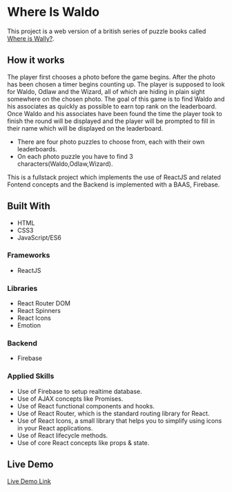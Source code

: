 # Where Is Waldo 

This project is a web version of a british series of puzzle books called [Where is Wally?](https://en.wikipedia.org/wiki/Where's_Wally%3F).

## How it works

The player first chooses a photo before the game begins. After the photo has been chosen a timer begins counting up. The player is supposed to look for Waldo, Odlaw and the Wizard, all of which are hiding in plain sight somewhere on the chosen photo. The goal of this game is to find Waldo and his associates as quickly as possible to earn top rank on the leaderboard. Once Waldo and his associates have been found the time the player took to finish the round will be displayed and the player will be prompted to fill in their name which will be displayed on the leaderboard. 

+ There are four photo puzzles to choose from, each with their own leaderboards.
+ On each photo puzzle you have to find 3 characters(Waldo,Odlaw,Wizard).

This is a fullstack project which implements the use of ReactJS and related Fontend concepts and the Backend is implemented with a BAAS, Firebase.

## Built With

- HTML
- CSS3
- JavaScript/ES6

### Frameworks

- ReactJS

### Libraries

- React Router DOM
- React Spinners
- React Icons
- Emotion

### Backend

- Firebase

### Applied Skills

- Use of Firebase to setup realtime database.
- Use of AJAX concepts like Promises.
- Use of React functional components and hooks.
- Use of React Router, which is the standard routing library for React.
- Use of React Icons, a small library that helps you to simplify using icons in your React applications.
- Use of React lifecycle methods.
- Use of core React concepts like props & state.



## Live Demo

[Live Demo Link](https://sizwemalobola.github.io/where_is_waldo/)
